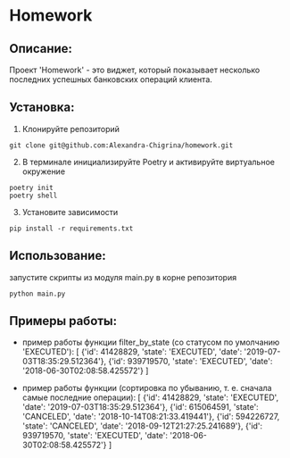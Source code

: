 # **Homework**


## **Описание**:

Проект 'Homework' - это виджет, который показывает несколько последних успешных банковских операций клиента.



## **Установка**:

1. Клонируйте репозиторий 
```
git clone git@github.com:Alexandra-Chigrina/homework.git
```
2. В терминале инициализируйте Poetry и активируйте виртуальное окружение
```
poetry init
poetry shell
```
3. Установите зависимости
```
pip install -r requirements.txt
```


## **Использование**:

запустите скрипты из модуля main.py в корне репозитория
```commandline
python main.py
```


## **Примеры работы**:

- пример работы функции filter_by_state (со статусом по умолчанию 'EXECUTED'):
[
{'id': 41428829, 'state': 'EXECUTED', 'date': '2019-07-03T18:35:29.512364'}, 
{'id': 939719570, 'state': 'EXECUTED', 'date': '2018-06-30T02:08:58.425572'}
]

- пример работы функции (сортировка по убыванию, т. е. сначала самые последние операции):
[
{'id': 41428829, 'state': 'EXECUTED', 'date': '2019-07-03T18:35:29.512364'}, 
{'id': 615064591, 'state': 'CANCELED', 'date': '2018-10-14T08:21:33.419441'}, 
{'id': 594226727, 'state': 'CANCELED', 'date': '2018-09-12T21:27:25.241689'}, 
{'id': 939719570, 'state': 'EXECUTED', 'date': '2018-06-30T02:08:58.425572'}
]
